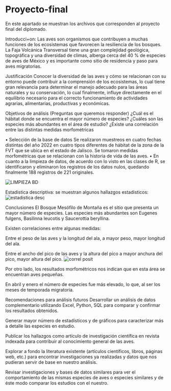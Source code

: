 # Proyecto-final
En este apartado se muestran los archivos que corresponden al proyecto final del diplomado.

Introducci+on:
Las aves son organismos que contribuyen a muchas funciones de los ecosistemas que favorecen la resiliencia de los bosques.
La Faja Volcánica Transversal tiene una gran complejidad geológica, topográfica y una diversidad de climas, alberga cerca del 40 % de especies de aves de México y es importante como sitio de residencia y paso para aves migratorias.

Justificación
Conocer la diversidad de las aves y cómo se relacionan con su entorno puede contribuir a la comprensión de los ecosistemas, lo cual tiene gran relevancia para determinar el manejo adecuado para las áreas naturales y su conservación, lo cual finalmente, influye directamente en el equilibrio necesario para el correcto funcionamiento de actividades agrarias, alimentarias, productivas y económicas.

Objetivos de análisis (Preguntas que queremos responder)
¿Cuál es el hábitat donde se encuentra el mayor número de especies?
¿Cuáles son las especies más abundantes en el área de estudio?
¿Existe una correlación entre las distintas medidas morfométricas

•	Selección de la base de datos
Se realizaron muestreos en cuatro fechas distintas del año 2022 en cuatro tipos diferentes de hábitat de la zona de la FVT que se ubica en el estado de Jalisco. Se tomaron medidas morfométricas que se relacionan con la historia de vida de las aves.
•	En cuanto a la limpieza de datos, de acuerdo con lo visto en las clases de R, se identificaron y eliminaron los registros de los datos nulos, quedando finalmente 188 registros de 221 originales.

![LIMPIEZA BD](https://github.com/user-attachments/assets/0a6c08a0-4d81-456c-8af1-cfcd39600b64)


Estadistica descriptiva: se muestran algunos hallazgos estadisticos:
![estadistica desc](https://github.com/user-attachments/assets/4f7f0593-e43a-4995-b69b-a03d528a86e7)



Conclusiones
El Bosque Mesófilo de Montaña es el sitio que presenta un mayor número de especies.
Las especies más abundantes son Eugenes fulgens, Basilinna leucotis y Saucerottia beryllina.

Existen correlaciones entre algunas medidas:

Entre el peso de las aves y la longitud del ala, a mayor peso, mayor longitud del ala.

Entre el ancho del pico de las aves y la altura del pico a mayor anchura del pico, mayor altura del pico.
![correl posit](https://github.com/user-attachments/assets/7bf61e20-4eea-46f1-bec3-b09939b38f2d)

Por otro lado, los resultados morfométricos nos indican que en esta área se encuentran aves pequeñas.

En abril y enero el número de especies fue más elevado, lo que, al ser los meses de temporada migratoria.


Recomendaciones para análisis futuros
Desarrollar un análisis de datos complementario utilizando Excel, Python, SQL para comparar y confirmar los resultados obtenidos.

Generar mayor número de estadísticos y de gráficos para caracterizar más a detalle las especies en estudio.

Publicar los hallazgos como artículo de investigación científica en revista indexada para contribuir al conocimiento general de las aves.

Explorar a fondo la literatura existente (artículos científicos, libros, páginas web, etc.)  para encontrar investigaciones ya realizadas y datos que nos pudieran servir de base en nuestro análisis.

Revisar investigaciones y bases de datos similares para ver el comportamiento de las mismas especies de aves o especies similares y de éste modo comparar los estudios con el nuestro.



